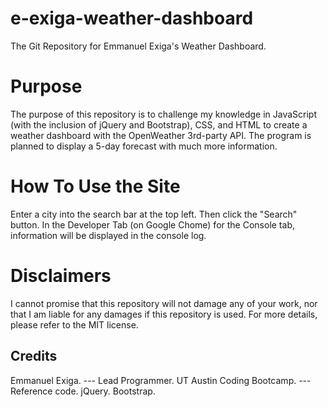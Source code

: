 # e-exiga-weather-dashboard
The Git Repository for Emmanuel Exiga's Weather Dashboard.

# Purpose
The purpose of this repository is to challenge my knowledge in JavaScript (with the inclusion of jQuery and Bootstrap), CSS, and HTML to create a weather dashboard with the OpenWeather 3rd-party API. The program is planned to display a 5-day forecast with much more information.

# How To Use the Site
Enter a city into the search bar at the top left. Then click the "Search" button. In the Developer Tab (on Google Chome) for the Console tab, information will be displayed in the console log.


# Disclaimers
I cannot promise that this repository will not damage any of your work, nor that I am liable for any damages if this repository is used. For more details, please refer to the MIT license.

## Credits
Emmanuel Exiga. --- Lead Programmer.   UT Austin Coding Bootcamp. --- Reference code.   jQuery. Bootstrap.
